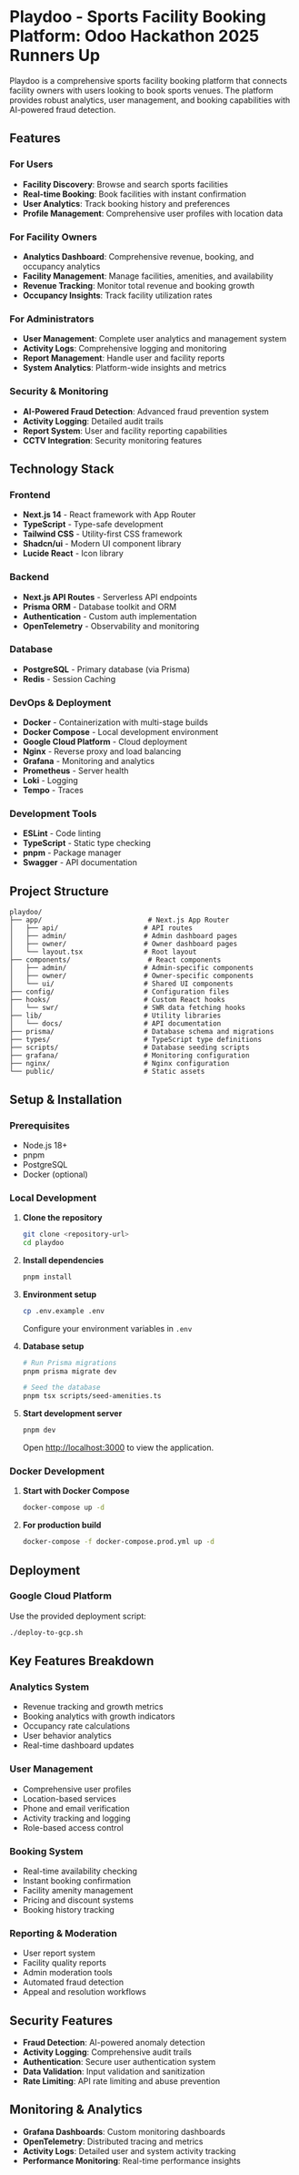 # Playdoo - Sports Facility Booking Platform: Odoo Hackathon 2025 Runners Up

Playdoo is a comprehensive sports facility booking platform that connects facility owners with users looking to book sports venues. The platform provides robust analytics, user management, and booking capabilities with AI-powered fraud detection.

## Features

### For Users

- **Facility Discovery**: Browse and search sports facilities
- **Real-time Booking**: Book facilities with instant confirmation
- **User Analytics**: Track booking history and preferences
- **Profile Management**: Comprehensive user profiles with location data

### For Facility Owners

- **Analytics Dashboard**: Comprehensive revenue, booking, and occupancy analytics
- **Facility Management**: Manage facilities, amenities, and availability
- **Revenue Tracking**: Monitor total revenue and booking growth
- **Occupancy Insights**: Track facility utilization rates

### For Administrators

- **User Management**: Complete user analytics and management system
- **Activity Logs**: Comprehensive logging and monitoring
- **Report Management**: Handle user and facility reports
- **System Analytics**: Platform-wide insights and metrics

### Security & Monitoring

- **AI-Powered Fraud Detection**: Advanced fraud prevention system
- **Activity Logging**: Detailed audit trails
- **Report System**: User and facility reporting capabilities
- **CCTV Integration**: Security monitoring features

## Technology Stack

### Frontend

- **Next.js 14** - React framework with App Router
- **TypeScript** - Type-safe development
- **Tailwind CSS** - Utility-first CSS framework
- **Shadcn/ui** - Modern UI component library
- **Lucide React** - Icon library

### Backend

- **Next.js API Routes** - Serverless API endpoints
- **Prisma ORM** - Database toolkit and ORM
- **Authentication** - Custom auth implementation
- **OpenTelemetry** - Observability and monitoring

### Database

- **PostgreSQL** - Primary database (via Prisma)
- **Redis** - Session Caching

### DevOps & Deployment

- **Docker** - Containerization with multi-stage builds
- **Docker Compose** - Local development environment
- **Google Cloud Platform** - Cloud deployment
- **Nginx** - Reverse proxy and load balancing
- **Grafana** - Monitoring and analytics
- **Prometheus** - Server health
- **Loki** - Logging 
- **Tempo** - Traces

### Development Tools

- **ESLint** - Code linting
- **TypeScript** - Static type checking
- **pnpm** - Package manager
- **Swagger** - API documentation

## Project Structure

```
playdoo/
├── app/                          # Next.js App Router
│   ├── api/                     # API routes
│   ├── admin/                   # Admin dashboard pages
│   ├── owner/                   # Owner dashboard pages
│   └── layout.tsx               # Root layout
├── components/                   # React components
│   ├── admin/                   # Admin-specific components
│   ├── owner/                   # Owner-specific components
│   └── ui/                      # Shared UI components
├── config/                      # Configuration files
├── hooks/                       # Custom React hooks
│   └── swr/                     # SWR data fetching hooks
├── lib/                         # Utility libraries
│   └── docs/                    # API documentation
├── prisma/                      # Database schema and migrations
├── types/                       # TypeScript type definitions
├── scripts/                     # Database seeding scripts
├── grafana/                     # Monitoring configuration
├── nginx/                       # Nginx configuration
└── public/                      # Static assets
```

## Setup & Installation

### Prerequisites

- Node.js 18+
- pnpm
- PostgreSQL
- Docker (optional)

### Local Development

1. **Clone the repository**

   ```bash
   git clone <repository-url>
   cd playdoo
   ```

2. **Install dependencies**

   ```bash
   pnpm install
   ```

3. **Environment setup**

   ```bash
   cp .env.example .env
   ```

   Configure your environment variables in `.env`

4. **Database setup**

   ```bash
   # Run Prisma migrations
   pnpm prisma migrate dev

   # Seed the database
   pnpm tsx scripts/seed-amenities.ts
   ```

5. **Start development server**

   ```bash
   pnpm dev
   ```

   Open [http://localhost:3000](http://localhost:3000) to view the application.

### Docker Development

1. **Start with Docker Compose**

   ```bash
   docker-compose up -d
   ```

2. **For production build**
   ```bash
   docker-compose -f docker-compose.prod.yml up -d
   ```

## Deployment

### Google Cloud Platform

Use the provided deployment script:

```bash
./deploy-to-gcp.sh
```

## Key Features Breakdown

### Analytics System

- Revenue tracking and growth metrics
- Booking analytics with growth indicators
- Occupancy rate calculations
- User behavior analytics
- Real-time dashboard updates

### User Management

- Comprehensive user profiles
- Location-based services
- Phone and email verification
- Activity tracking and logging
- Role-based access control

### Booking System

- Real-time availability checking
- Instant booking confirmation
- Facility amenity management
- Pricing and discount systems
- Booking history tracking

### Reporting & Moderation

- User report system
- Facility quality reports
- Admin moderation tools
- Automated fraud detection
- Appeal and resolution workflows

## Security Features

- **Fraud Detection**: AI-powered anomaly detection
- **Activity Logging**: Comprehensive audit trails
- **Authentication**: Secure user authentication system
- **Data Validation**: Input validation and sanitization
- **Rate Limiting**: API rate limiting and abuse prevention

## Monitoring & Analytics

- **Grafana Dashboards**: Custom monitoring dashboards
- **OpenTelemetry**: Distributed tracing and metrics
- **Activity Logs**: Detailed user and system activity tracking
- **Performance Monitoring**: Real-time performance insights
